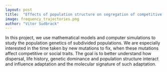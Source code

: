 ```yaml
---
layout: post
title:  "Effects of population structure on segregation of competitive and social alleles"
image: frequency_trajectories.png
author: "Vitor Sudbrack"
---
```


In this project, we use mathematical models and computer simulations to study the population genetics of subdivided populations. We are especially interested in the time taken by new mutations to fix, when these mutations affect competitive or social traits. The goal is to better understand how dispersal, life history, genetic dominance and population structure interact and influence adaptation and the molecular signature of such adaptation.   

